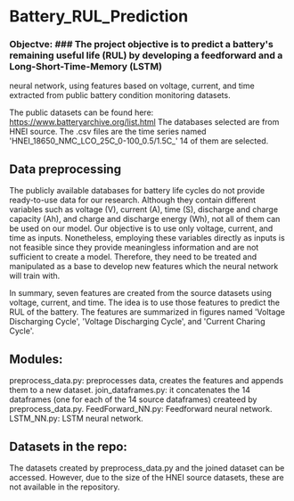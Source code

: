 # Battery_RUL_Prediction
### Objectve: ### The project objective is to predict a battery's remaining useful life (RUL) by developing a feedforward and a Long-Short-Time-Memory (LSTM) 
neural network, using features based on voltage, current, and time extracted from public battery condition monitoring datasets.

The public datasets can be found here: https://www.batteryarchive.org/list.html
The databases selected are from HNEI source. The .csv files are the time series named 'HNEI_18650_NMC_LCO_25C_0-100_0.5/1.5C_'
14 of them are selected. 

## Data preprocessing
The publicly available databases for battery life cycles do not provide ready-to-use data for our research.
Although they contain different variables such as voltage (V), current (A), time (S), discharge and charge capacity (Ah), 
and charge and discharge energy (Wh), not all of them can be used on our model. Our objective is to use only voltage, current, and time as inputs. 
Nonetheless, employing these variables directly as inputs is not feasible since they provide meaningless information and are not sufficient 
to create a model. Therefore, they need to be treated and manipulated as a base to develop new features which the neural network will train with. 

In summary, seven features are created from the source datasets using voltage, current, and time. The idea is to use those features to predict the RUL
of the battery. The features are summarized in figures named 'Voltage Discharging Cycle', 'Voltage Discharging Cycle', and 'Current Charing Cycle'.

## Modules:
preprocess_data.py: preprocesses data, creates the features and appends them to a new dataset. 
join_dataframes.py: it concatenates the 14 dataframes (one for each of the 14 source dataframes) createed by preprocess_data.py.
FeedForward_NN.py: Feedforward neural network.
LSTM_NN.py: LSTM neural network.

## Datasets in the repo:
The datasets created by preprocess_data.py and the joined dataset can be accessed.
However, due to the size of the HNEI source datasets, these are not available in the repository. 
